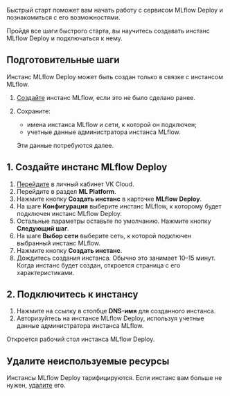 Быстрый старт поможет вам начать работу с сервисом MLflow Deploy и познакомиться с его возможностями.

Пройдя все шаги быстрого старта, вы научитесь создавать инстанс MLflow Deploy и подключаться к нему.

## Подготовительные шаги

<info>

Инстанс MLflow Deploy может быть создан только в связке с инстансом MLflow.

</info>

1. [Создайте](../../mlflow/quick-start/#1_create_mlflow) инстанс MLflow, если это не было сделано ранее.
1. Сохраните:

    - имена инстанса MLflow и сети, к которой он подключен;
    - учетные данные администратора инстанса MLflow.

    Эти данные потребуются далее.

## 1. Создайте инстанс MLflow Deploy

1. [Перейдите](https://msk.cloud.vk.com/app/) в личный кабинет VK Cloud.
1. Перейдите в раздел **ML Platform**.
1. Нажмите кнопку **Создать инстанс** в карточке **MLflow Deploy**.
1. На шаге **Конфигурация** выберите инстанс MLflow, к которому будет подключен инстанс MLflow Deploy.
1. Остальные параметры оставьте по умолчанию. Нажмите кнопку **Следующий шаг**.
1. На шаге **Выбор сети** выберите сеть, к которой подключен выбранный инстанс MLflow.
1. Нажмите кнопку **Создать инстанс**.
1. Дождитесь создания инстанса. Обычно это занимает 10–15 минут. Когда инстанс будет создан, откроется страница с его характеристиками.

## 2. Подключитесь к инстансу

1. Нажмите на ссылку в столбце **DNS-имя** для созданного инстанса.
1. Авторизуйтесь на инстансе MLflow Deploy, используя учетные данные администратора инстанса MLflow.

Откроется рабочий стол инстанса MLflow Deploy.

## Удалите неиспользуемые ресурсы

Инстансы MLflow Deploy тарифицируются. Если инстанс вам больше не нужен, [удалите](../service-management/manage#delete) его.
